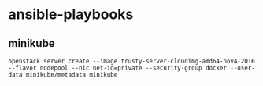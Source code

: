 # ansible-playbooks

## minikube
`openstack server create --image trusty-server-cloudimg-amd64-nov4-2016 --flavor nodepool --nic net-id=private --security-group docker --user-data minikube/metadata minikube`
